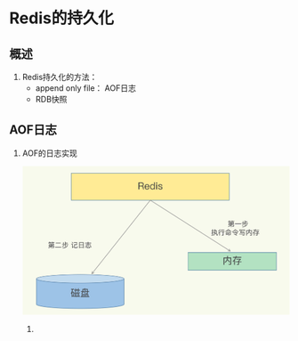 # Redis的持久化

## 概述

1. Redis持久化的方法：
   - append only file： AOF日志
   - RDB快照

## AOF日志

1. AOF的日志实现

   ![](..\imgs\Redis的AOF操作过程.jpg)

   1. 